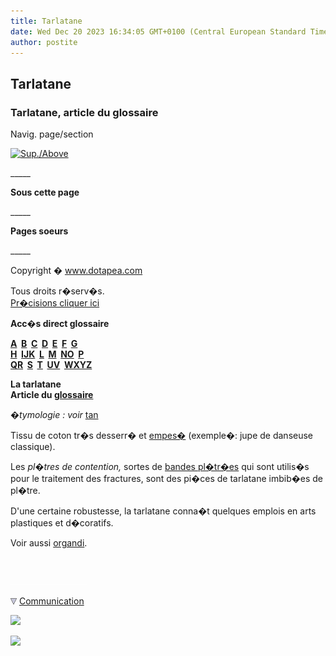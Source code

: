 ```yaml
---
title: Tarlatane
date: Wed Dec 20 2023 16:34:05 GMT+0100 (Central European Standard Time)
author: postite
---
```


## Tarlatane
### Tarlatane, article du glossaire
 Navig. page/section

[![Sup./Above](_derived/up_cmp_themenoir010_up.gif)](t.html)

\_\_\_\_\_

**Sous cette page**

\_\_\_\_\_

**Pages soeurs**

\_\_\_\_\_

Copyright � www.dotapea.com

Tous droits r�serv�s.  
[Pr�cisions cliquer ici](droitscopie.html)

**Acc�s direct glossaire**

**[A](a.html)  [B](b.html)  [C](c.html)  [D](d.html)  [E](e.html)  [F](f.html)  [G](g.html)  
[H](h.html)  [IJK](ijk.html)  [L](l.html)  [M](m.html)  [NO](no.html)  [P](p.html)  
[QR](qr.html)  [S](s.html)  [T](t.html)  [UV](uv.html)  [WXYZ](wxyz.html)**

**La tarlatane  
Article du [glossaire](glossaire.html)**

_�tymologie : voir_ [tan](tanin.html)

Tissu de coton tr�s desserr� et [empes�](empois.html) (exemple�: jupe de danseuse classique).

Les _pl�tres de contention,_ sortes de [bandes pl�tr�es](platresculpt.html#labandeplatree) qui sont utilis�s pour le traitement des fractures, sont des pi�ces de tarlatane imbib�es de pl�tre.

D'une certaine robustesse, la tarlatane conna�t quelques emplois en arts plastiques et d�coratifs.

Voir aussi [organdi](tarlatane.html#organdi).



 

 ![](images/transparent122x1.gif)

![](images/flechebas.gif) [Communication](http://www.artrealite.com/annonceurs.htm) 

[![](https://cbonvin.fr/sites/regie.artrealite.com/visuels/campagne1.png)](index-2.html#20131014)

![](https://cbonvin.fr/sites/regie.artrealite.com/visuels/campagne2.png)